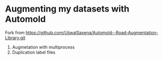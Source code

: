 # Augmenting my datasets with Automold

Fork from <https://github.com/UjjwalSaxena/Automold--Road-Augmentation-Library.git>

1. Augmetation with multiprocess
2. Duplication label files
